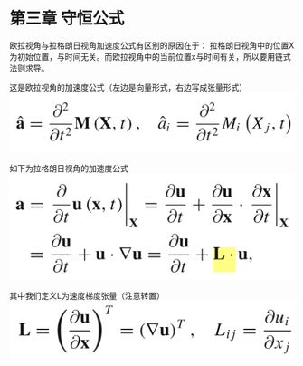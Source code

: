 # 第三章 守恒公式

欧拉视角与拉格朗日视角加速度公式有区别的原因在于：
拉格朗日视角中的位置X为初始位置，与时间无关。而欧拉视角中的当前位置x与时间有关，所以要用链式法则求导。

这是欧拉视角的加速度公式（左边是向量形式，右边写成张量形式）
![](2022-09-18-09-59-26.png)

如下为拉格朗日视角的加速度公式
![](2022-09-18-09-56-52.png)

其中我们定义L为速度梯度张量（注意转置）
![](2022-09-18-10-00-35.png)

